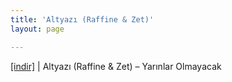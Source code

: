 ```yaml
---
title: 'Altyazı (Raffine & Zet)'
layout: page

---
```

<a href="https://cloud.mail.ru/public/044d2df7bef8/Altyaz%C4%B1%20%5BRaffine%20%26%20Dj%20Zet%5D%20-%20Yar%C4%B1nlar%20Olmayacak" target="_blank">[indir]</a> | Altyazı (Raffine & Zet) &#8211; Yarınlar Olmayacak
